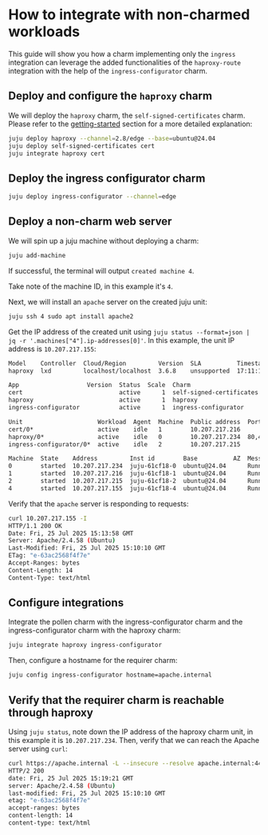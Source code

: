 # How to integrate with non-charmed workloads
This guide will show you how a charm implementing only the `ingress` integration can leverage the added functionalities of the `haproxy-route` integration with the help of the `ingress-configurator` charm.


## Deploy and configure the `haproxy` charm
We will deploy the `haproxy` charm, the `self-signed-certificates` charm. Please refer to the [getting-started](../getting-started.md) section for a more detailed explanation:
```sh
juju deploy haproxy --channel=2.8/edge --base=ubuntu@24.04
juju deploy self-signed-certificates cert
juju integrate haproxy cert
```

## Deploy the ingress configurator charm
```sh
juju deploy ingress-configurator --channel=edge
```

## Deploy a non-charm web server
We will spin up a juju machine without deploying a charm:
```sh
juju add-machine
```

If successful, the terminal will output `created machine 4`.

Take note of the machine ID, in this example it's `4`.

Next, we will install an `apache` server on the created juju unit:
```sh
juju ssh 4 sudo apt install apache2
```

Get the IP address of the created unit using `juju status --format=json | jq -r '.machines["4"].ip-addresses[0]'`. In this example, the unit IP address is `10.207.217.155`:
```sh
Model    Controller  Cloud/Region         Version  SLA          Timestamp
haproxy  lxd         localhost/localhost  3.6.8    unsupported  17:11:16+02:00

App                   Version  Status  Scale  Charm                     Channel      Rev  Exposed  Message
cert                           active      1  self-signed-certificates  1/stable     317  no       
haproxy                        active      1  haproxy                   2.8/edge     199  no       
ingress-configurator           active      1  ingress-configurator      latest/edge    9  no       

Unit                     Workload  Agent  Machine  Public address  Ports       Message
cert/0*                  active    idle   1        10.207.217.216              
haproxy/0*               active    idle   0        10.207.217.234  80,443/tcp  
ingress-configurator/0*  active    idle   2        10.207.217.215              

Machine  State    Address         Inst id        Base          AZ  Message
0        started  10.207.217.234  juju-61cf18-0  ubuntu@24.04      Running
1        started  10.207.217.216  juju-61cf18-1  ubuntu@24.04      Running
2        started  10.207.217.215  juju-61cf18-2  ubuntu@24.04      Running
4        started  10.207.217.155  juju-61cf18-4  ubuntu@24.04      Running
```

Verify that the `apache` server is responding to requests:
```sh
curl 10.207.217.155 -I
HTTP/1.1 200 OK
Date: Fri, 25 Jul 2025 15:13:58 GMT
Server: Apache/2.4.58 (Ubuntu)
Last-Modified: Fri, 25 Jul 2025 15:10:10 GMT
ETag: "e-63ac2568f4f7e"
Accept-Ranges: bytes
Content-Length: 14
Content-Type: text/html
```

## Configure integrations
Integrate the pollen charm with the ingress-configurator charm and the ingress-configurator charm with the haproxy charm:
```sh
juju integrate haproxy ingress-configurator
```

Then, configure a hostname for the requirer charm:
```sh
juju config ingress-configurator hostname=apache.internal
```

## Verify that the requirer charm is reachable through haproxy
Using `juju status`, note down the IP address of the haproxy charm unit, in this example it is `10.207.217.234`. Then, verify that we can reach the Apache server using `curl`:
```sh
curl https://apache.internal -L --insecure --resolve apache.internal:443:10.207.217.234 -I
HTTP/2 200 
date: Fri, 25 Jul 2025 15:19:21 GMT
server: Apache/2.4.58 (Ubuntu)
last-modified: Fri, 25 Jul 2025 15:10:10 GMT
etag: "e-63ac2568f4f7e"
accept-ranges: bytes
content-length: 14
content-type: text/html
```
